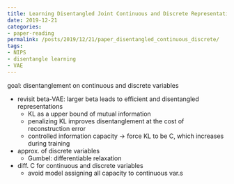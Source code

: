 ```yaml
---
title: Learning Disentangled Joint Continuous and Discrete Representations
date: 2019-12-21
categories:
- paper-reading
permalink: /posts/2019/12/21/paper_disentangled_continuous_discrete/
tags:
- NIPS
- disentangle learning
- VAE
---
```


goal: disentanglement on continuous and discrete variables
- revisit beta-VAE: larger beta leads to efficient and disentangled representations
    - KL as a upper bound of mutual information
    - penalizing KL improves disentanglement at the cost of reconstruction error
    - controlled information capacity -> force KL to be C, which increases during training
- approx. of discrete variables
    - Gumbel: differentiable relaxation
- diff. C for continuous and discrete variables
    - avoid model assigning all capacity to continuous var.s
